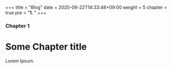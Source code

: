 +++
title = "Blog"
date = 2020-06-22T14:33:48+09:00
weight = 5
chapter = true
pre = "<b>1. </b>"
+++

### Chapter 1

# Some Chapter title

Lorem Ipsum.